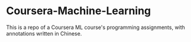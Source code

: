 # Coursera-Machine-Learning
This is a repo of a Coursera ML course's programming assignments, with annotations written in Chinese.
